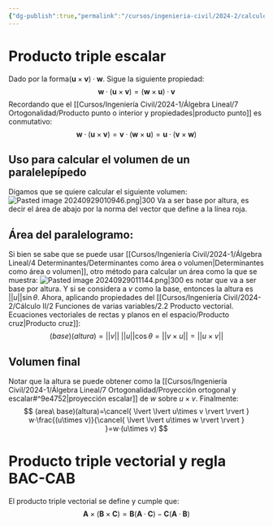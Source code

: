 ```yaml
---
{"dg-publish":true,"permalink":"/cursos/ingenieria-civil/2024-2/calculo-ii/2-funciones-de-varias-variables/2-2-producto-vectorial-ecuaciones-vectoriales-de-rectas-y-planos-en-el-espacio/productos-triples/","tags":["I2MAT1620"]}
---
```


# Producto triple escalar
Dado por la forma$(\mathbf{u}\times \mathbf{v})·\mathbf{w}$.
Sigue la siguiente propiedad:
$$
\mathbf{w}·(\mathbf{u}\times \mathbf{v})=(\mathbf{w}\times\mathbf{u})·\mathbf{v}
$$
Recordando que el [[Cursos/Ingeniería Civil/2024-1/Álgebra Lineal/7 Ortogonalidad/Producto punto o interior y propiedades\|producto punto]] es conmutativo:
$$
\mathbf{w}·(\mathbf{u}\times \mathbf{v})=\mathbf{v}·(\mathbf{w}\times \mathbf{u})=\mathbf{u}·(\mathbf{v}\times \mathbf{w})
$$
## Uso para calcular el volumen de un paralelepípedo
Digamos que se quiere calcular el siguiente volumen:
![Pasted image 20240929010946.png|300](/img/user/Cursos/Ingenier%C3%ADa%20Civil/2024-2/C%C3%A1lculo%20II/2%20Funciones%20de%20varias%20variables/2.2%20Producto%20vectorial.%20Ecuaciones%20vectoriales%20de%20rectas%20y%20planos%20en%20el%20espacio/attachments/Pasted%20image%2020240929010946.png)
Va a ser base por altura, es decir el área de abajo por la norma del vector que define a la línea roja.
## Área del paralelogramo:
Si bien se sabe que se puede usar [[Cursos/Ingeniería Civil/2024-1/Álgebra Lineal/4 Determinantes/Determinantes como área o volumen\|Determinantes como área o volumen]], otro método para calcular un área como la que se muestra:
![Pasted image 20240929011144.png|300](/img/user/Cursos/Ingenier%C3%ADa%20Civil/2024-2/C%C3%A1lculo%20II/2%20Funciones%20de%20varias%20variables/2.2%20Producto%20vectorial.%20Ecuaciones%20vectoriales%20de%20rectas%20y%20planos%20en%20el%20espacio/attachments/Pasted%20image%2020240929011144.png)
es notar que va a ser base por altura. Y si se considera a $v$ como la base, entonces la altura es $\lvert \lvert u \rvert \rvert \sin\theta$. Ahora, aplicando propiedades del [[Cursos/Ingeniería Civil/2024-2/Cálculo II/2 Funciones de varias variables/2.2 Producto vectorial. Ecuaciones vectoriales de rectas y planos en el espacio/Producto cruz\|Producto cruz]]:
$$
(base)(altura)=\lvert \lvert v \rvert \rvert \ \lvert \lvert u\rvert \rvert \cos\theta=\lvert \lvert v\times u \rvert \rvert=\lvert \lvert u\times v \rvert \rvert  
$$
## Volumen final
Notar que la altura se puede obtener como la [[Cursos/Ingeniería Civil/2024-1/Álgebra Lineal/7 Ortogonalidad/Proyección ortogonal y escalar#^9e4752\|proyección escalar]] de $w$ sobre $u\times v$. Finalmente:
$$
(area\ base)(altura)=\cancel{ \lvert \lvert u\times v \rvert \rvert } w·\frac{(u\times v)}{\cancel{ \lvert \lvert u\times w \rvert \rvert } }=w·(u\times v)
$$
# Producto triple vectorial y regla BAC-CAB

El producto triple vectorial se define y cumple que:
$$
\mathbf{A}\times(\mathbf{B}\times \mathbf{C}) =\mathbf{B}(\mathbf{A}·\mathbf{C})-\mathbf{C}(\mathbf{A}·\mathbf{B})
$$